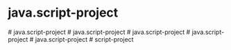 # java.script-project
#   j a v a . s c r i p t - p r o j e c t  
 # java.script-project
#   j a v a . s c r i p t - p r o j e c t  
 #   j a v a . s c r i p t - p r o j e c t  
 #   j a v a . s c r i p t - p r o j e c t  
 #   s c r i p t - p r o j e c t  
 